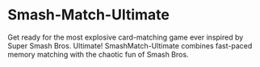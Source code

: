 # Smash-Match-Ultimate
 Get ready for the most explosive card-matching game ever inspired by Super Smash Bros. Ultimate! SmashMatch-Ultimate combines fast-paced memory matching with the chaotic fun of Smash Bros.
